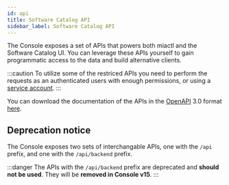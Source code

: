 ```yaml
---
id: api
title: Software Catalog API
sidebar_label: Software Catalog API
---
```


The Console exposes a set of APIs that powers both miactl and the Software Catalog UI. You can leverage these APIs yourself to gain programmatic access to the data and build alternative clients.

:::caution
To utilize some of the restriced APIs you need to perform the requests as an authenticated users with enough permissions, or using a [service account](/development_suite/identity-and-access-management/manage-service-accounts.md).
:::

You can download the documentation of the APIs in the [OpenAPI](https://www.openapis.org/) 3.0 format <a download target="_blank" href="/docs_files_to_download/software-catalog/software-catalog-api-documentation.json">here</a>.

## Deprecation notice

The Console exposes two sets of interchangable APIs, one with the `/api` prefix, and one with the `/api/backend` prefix.

:::danger
The APIs with the `/api/backend` prefix are deprecated and **should not be used**. They will be **removed in Console v15**.
:::
